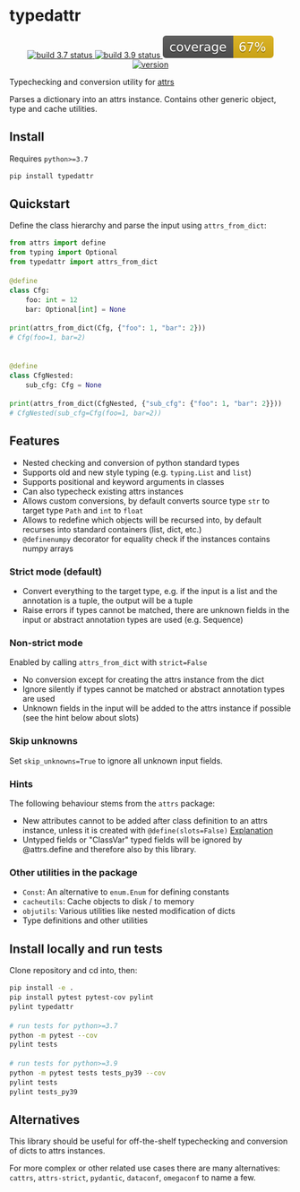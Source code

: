 # typedattr

<p align="center">
<a href="https://github.com/gingsi/typedattr/actions/workflows/build_py37.yml">
  <img alt="build 3.7 status" title="build 3.7 status" src="https://img.shields.io/github/actions/workflow/status/gingsi/typedattr/build_py37.yml?branch=main&label=build%203.7" />
</a>
<a href="https://github.com/gingsi/typedattr/actions/workflows/build_py39.yml">
  <img alt="build 3.9 status" title="build 3.9 status" src="https://img.shields.io/github/actions/workflow/status/gingsi/typedattr/build_py39.yml?branch=main&label=build%203.9" />
</a>
<img alt="coverage" title="coverage" src="https://raw.githubusercontent.com/gingsi/typedattr/main/docs/coverage.svg" />
<a href="https://pypi.org/project/typedattr/">
  <img alt="version" title="version" src="https://img.shields.io/pypi/v/typedattr?color=success" />
</a>
</p>

Typechecking and conversion utility for [attrs](https://www.attrs.org/en/stable/)

Parses a dictionary into an attrs instance.
Contains other generic object, type and cache utilities.

## Install

Requires `python>=3.7`

```bash
pip install typedattr
```

## Quickstart

Define the class hierarchy and parse the input using `attrs_from_dict`:

~~~python
from attrs import define
from typing import Optional
from typedattr import attrs_from_dict

@define
class Cfg:
    foo: int = 12
    bar: Optional[int] = None

print(attrs_from_dict(Cfg, {"foo": 1, "bar": 2}))
# Cfg(foo=1, bar=2)


@define
class CfgNested:
    sub_cfg: Cfg = None

print(attrs_from_dict(CfgNested, {"sub_cfg": {"foo": 1, "bar": 2}}))
# CfgNested(sub_cfg=Cfg(foo=1, bar=2))
~~~

## Features

* Nested checking and conversion of python standard types
* Supports old and new style typing (e.g. `typing.List` and `list`)
* Supports positional and keyword arguments in classes
* Can also typecheck existing attrs instances
* Allows custom conversions, by default converts source type `str` to target type `Path` and
  `int` to `float`
* Allows to redefine which objects will be recursed into, by default recurses into standard
  containers (list, dict, etc.)
* `@definenumpy` decorator for equality check if the instances contains numpy arrays

### Strict mode (default)

* Convert everything to the target type, e.g. if the input is a list and the annotation is a tuple,
  the output will be a tuple
* Raise errors if types cannot be matched, there are unknown fields in the input or
  abstract annotation types are used (e.g. Sequence)

### Non-strict mode

Enabled by calling `attrs_from_dict` with `strict=False`

* No conversion except for creating the attrs instance from the dict
* Ignore silently if types cannot be matched or abstract annotation types are used
* Unknown fields in the input will be added to the attrs instance if possible
  (see the hint below about slots)

### Skip unknowns

Set `skip_unknowns=True` to ignore all unknown input fields.

### Hints

The following behaviour stems from the `attrs` package:

* New attributes cannot to be added after class definition to an attrs instance,
  unless it is created with `@define(slots=False)`
  [Explanation](https://www.attrs.org/en/21.2.0/glossary.html#term-slotted-classes)
* Untyped fields or "ClassVar" typed fields will be ignored by @attrs.define
  and therefore also by this library.

### Other utilities in the package 

* `Const`: An alternative to `enum.Enum` for defining constants
* `cacheutils`: Cache objects to disk / to memory
* `objutils`: Various utilities like nested modification of dicts
* Type definitions and other utilities

## Install locally and run tests

Clone repository and cd into, then:

~~~bash
pip install -e .
pip install pytest pytest-cov pylint
pylint typedattr

# run tests for python>=3.7
python -m pytest --cov
pylint tests

# run tests for python>=3.9
python -m pytest tests tests_py39 --cov
pylint tests 
pylint tests_py39
~~~

## Alternatives

This library should be useful for off-the-shelf typechecking and conversion of dicts to
attrs instances.

For more complex or other related use cases there are many alternatives:
`cattrs`, `attrs-strict`, `pydantic`, `dataconf`, `omegaconf` to name a few.
